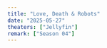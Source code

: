 ```yaml
---
title: "Love, Death & Robots"
date: "2025-05-27"
theaters: ["Jellyfin"]
remark: ["Season 04"]
---
```


